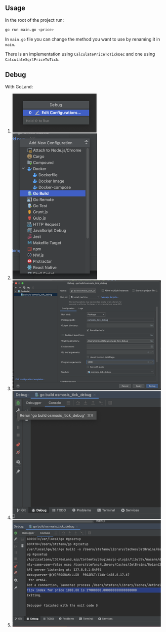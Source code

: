 ## Usage

In the root of the project run:
```bash
go run main.go <price>
```

In `main.go` file you can change the method you want to use by renaming it in `main`.

There is an implementation using `CalculatePriceToTickDec` and one using `CalculateSqrtPriceToTick`.

## Debug

With GoLand:

1. <img src="./screenshots/1.png" alt="1" />
2. <img src="./screenshots/2.png" alt="2" />
3. <img src="./screenshots/3.png" alt="3" />
4. <img src="./screenshots/4.png" alt="4" />
5. <img src="./screenshots/5.png" alt="5" />
